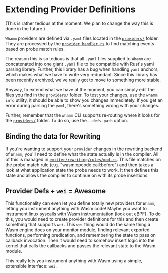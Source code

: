 # Extending Provider Definitions #

(This is rather tedious at the moment. We plan to change the way this is done in the future.)

`Whamm` providers are defined via `.yaml` files located in the [`providers/`] folder.
They are processed by the [`provider_handler.rs`] to find matching events based on probe match rules.

The reason this is so tedious is that all `.yaml` files supplied to `Whamm` are concatenated into one giant `.yaml` file to be compatible with Rust's yaml parsing library.
Further, this library has a bug when handling `yaml` anchors, which makes what we have to write very redundant.
Since this library has been recently archived, we've really got to move to something more stable.

Anyway, to extend what we have at the moment, you can simply edit the files you find in the [`providers/`] folder.
To test your changes, use the `whamm info` utility, it should be able to show you changes immediately.
If you get an error during parsing the `yaml`, there's something wrong with your changes.

Further, remember that the `whamm` CLI supports re-routing where it looks for the [`providers/`] folder.
To do so, use the `--defs-path` option.

## Binding the data for Rewriting

If you're wanting to support your `provider` changes in the rewriting backend of `Whamm`, you'll need to define what the state actually is in the compiler.
All of this is managed in [`emitter/rewriting/rules/mod.rs`].
This file matches on the probe match rule (e.g. "wasm:opcode:call:before") and then takes a look at what application state the probe needs to work.
It then defines this state and allows the compiler to continue on with its probe insertions.

[`emitter/rewriting/rules/mod.rs`]: https://github.com/ejrgilbert/whamm/blob/master/src/emitter/rewriting/rules/mod.rs

## Provider Defs + `wei` = Awesome

This functionality can even let you define totally new providers for `Whamm`, letting you instrument anything with Wasm code!
Maybe you want to instrument linux syscalls with Wasm instrumentation (look out eBPF).
To do this, you would need to create provider definitions for this and then create something that supports `wei`.
This `wei` thing would do the same thing a Wasm engine does on your monitor module, finding relevant exported functions, performing predication, and remembering the state to pass on callback invocation.
Then it would need to somehow insert logic into the kernel that calls the callbacks and passes the relevant state to the Wasm module.

This really lets you instrument anything with Wasm using a simple, extensible interface: `wei`.

[`providers/`]: https://github.com/ejrgilbert/whamm/tree/master/providers
[`provider_handler.rs`]: https://github.com/ejrgilbert/whamm/blob/master/src/parser/provider_handler.rs